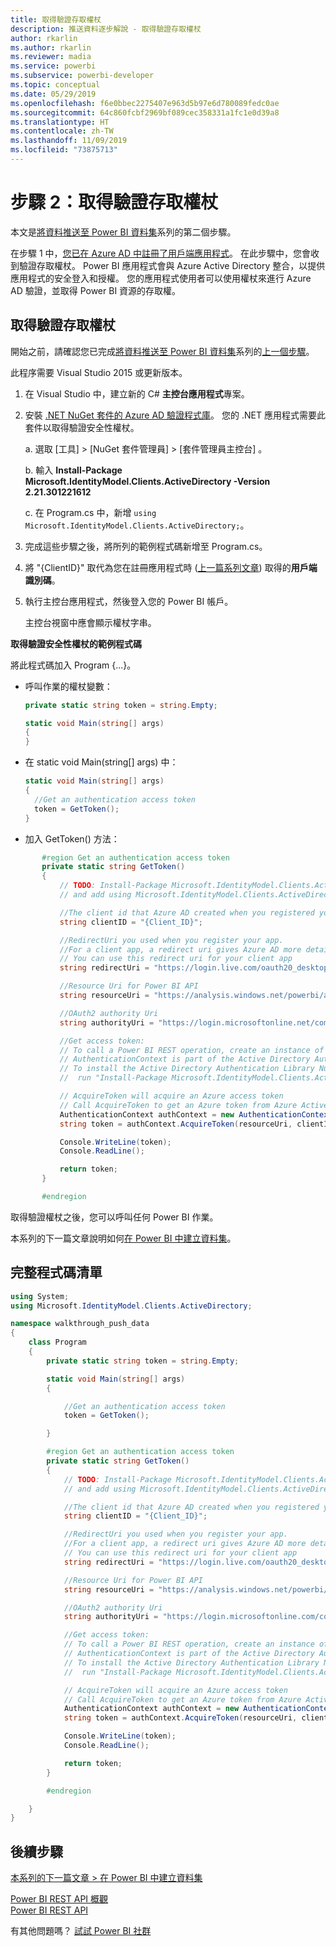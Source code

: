 ```yaml
---
title: 取得驗證存取權杖
description: 推送資料逐步解說 - 取得驗證存取權杖
author: rkarlin
ms.author: rkarlin
ms.reviewer: madia
ms.service: powerbi
ms.subservice: powerbi-developer
ms.topic: conceptual
ms.date: 05/29/2019
ms.openlocfilehash: f6e0bbec2275407e963d5b97e6d780089fedc0ae
ms.sourcegitcommit: 64c860fcbf2969bf089cec358331a1fc1e0d39a8
ms.translationtype: HT
ms.contentlocale: zh-TW
ms.lasthandoff: 11/09/2019
ms.locfileid: "73875713"
---
```

# <a name="step-2-get-an-authentication-access-token"></a>步驟 2：取得驗證存取權杖

本文是[將資料推送至 Power BI 資料集](walkthrough-push-data.md)系列的第二個步驟。

在步驟 1 中，[您已在 Azure AD 中註冊了用戶端應用程式](walkthrough-push-data-register-app-with-azure-ad.md)。 在此步驟中，您會收到驗證存取權杖。 Power BI 應用程式會與 Azure Active Directory 整合，以提供應用程式的安全登入和授權。 您的應用程式使用者可以使用權杖來進行 Azure AD 驗證，並取得 Power BI 資源的存取權。

## <a name="get-an-authentication-access-token"></a>取得驗證存取權杖

開始之前，請確認您已完成[將資料推送至 Power BI 資料集](walkthrough-push-data.md)系列的[上一個步驟](walkthrough-push-data-register-app-with-azure-ad.md)。 

此程序需要 Visual Studio 2015 或更新版本。

1. 在 Visual Studio 中，建立新的 C# **主控台應用程式**專案。

2. 安裝 [.NET NuGet 套件的 Azure AD 驗證程式庫](https://www.nuget.org/packages/Microsoft.IdentityModel.Clients.ActiveDirectory/2.22.302111727)。 您的 .NET 應用程式需要此套件以取得驗證安全性權杖。 

     a. 選取 [工具]   > [NuGet 套件管理員]   > [套件管理員主控台]  。

     b. 輸入 **Install-Package Microsoft.IdentityModel.Clients.ActiveDirectory -Version 2.21.301221612**

     c. 在 Program.cs 中，新增 `using Microsoft.IdentityModel.Clients.ActiveDirectory;`。

3. 完成這些步驟之後，將所列的範例程式碼新增至 Program.cs。

4. 將 "{ClientID}" 取代為您在註冊應用程式時 ([上一篇系列文章](walkthrough-push-data-register-app-with-azure-ad.md)) 取得的**用戶端識別碼**。

5. 執行主控台應用程式，然後登入您的 Power BI 帳戶。 

   主控台視窗中應會顯示權杖字串。

**取得驗證安全性權杖的範例程式碼**

將此程式碼加入 Program {...}。

* 呼叫作業的權杖變數： 
  
  ```csharp
  private static string token = string.Empty;
  
  static void Main(string[] args)
  {
  }
  ```
* 在 static void Main(string[] args) 中：
  
  ```csharp
  static void Main(string[] args)
  {
    //Get an authentication access token
    token = GetToken();
  }
  ```
* 加入 GetToken() 方法：

```csharp
       #region Get an authentication access token
       private static string GetToken()
       {
           // TODO: Install-Package Microsoft.IdentityModel.Clients.ActiveDirectory -Version 2.21.301221612
           // and add using Microsoft.IdentityModel.Clients.ActiveDirectory

           //The client id that Azure AD created when you registered your client app.
           string clientID = "{Client_ID}";

           //RedirectUri you used when you register your app.
           //For a client app, a redirect uri gives Azure AD more details on the application that it will authenticate.
           // You can use this redirect uri for your client app
           string redirectUri = "https://login.live.com/oauth20_desktop.srf";

           //Resource Uri for Power BI API
           string resourceUri = "https://analysis.windows.net/powerbi/api";

           //OAuth2 authority Uri
           string authorityUri = "https://login.microsoftonline.net/common/";

           //Get access token:
           // To call a Power BI REST operation, create an instance of AuthenticationContext and call AcquireToken
           // AuthenticationContext is part of the Active Directory Authentication Library NuGet package
           // To install the Active Directory Authentication Library NuGet package in Visual Studio,
           //  run "Install-Package Microsoft.IdentityModel.Clients.ActiveDirectory" from the nuget Package Manager Console.

           // AcquireToken will acquire an Azure access token
           // Call AcquireToken to get an Azure token from Azure Active Directory token issuance endpoint
           AuthenticationContext authContext = new AuthenticationContext(authorityUri);
           string token = authContext.AcquireToken(resourceUri, clientID, new Uri(redirectUri)).AccessToken;

           Console.WriteLine(token);
           Console.ReadLine();

           return token;
       }

       #endregion
```

取得驗證權杖之後，您可以呼叫任何 Power BI 作業。

本系列的下一篇文章說明如何[在 Power BI 中建立資料集](walkthrough-push-data-create-dataset.md)。


## <a name="complete-code-listing"></a>完整程式碼清單

```csharp
using System;
using Microsoft.IdentityModel.Clients.ActiveDirectory;

namespace walkthrough_push_data
{
    class Program
    {
        private static string token = string.Empty;

        static void Main(string[] args)
        {

            //Get an authentication access token
            token = GetToken();

        }

        #region Get an authentication access token
        private static string GetToken()
        {
            // TODO: Install-Package Microsoft.IdentityModel.Clients.ActiveDirectory -Version 2.21.301221612
            // and add using Microsoft.IdentityModel.Clients.ActiveDirectory

            //The client id that Azure AD created when you registered your client app.
            string clientID = "{Client_ID}";

            //RedirectUri you used when you register your app.
            //For a client app, a redirect uri gives Azure AD more details on the application that it will authenticate.
            // You can use this redirect uri for your client app
            string redirectUri = "https://login.live.com/oauth20_desktop.srf";

            //Resource Uri for Power BI API
            string resourceUri = "https://analysis.windows.net/powerbi/api";

            //OAuth2 authority Uri
            string authorityUri = "https://login.microsoftonline.com/common/";

            //Get access token:
            // To call a Power BI REST operation, create an instance of AuthenticationContext and call AcquireToken
            // AuthenticationContext is part of the Active Directory Authentication Library NuGet package
            // To install the Active Directory Authentication Library NuGet package in Visual Studio,
            //  run "Install-Package Microsoft.IdentityModel.Clients.ActiveDirectory" from the nuget Package Manager Console.

            // AcquireToken will acquire an Azure access token
            // Call AcquireToken to get an Azure token from Azure Active Directory token issuance endpoint
            AuthenticationContext authContext = new AuthenticationContext(authorityUri);
            string token = authContext.AcquireToken(resourceUri, clientID, new Uri(redirectUri)).AccessToken;

            Console.WriteLine(token);
            Console.ReadLine();

            return token;
        }

        #endregion

    }
}
```



## <a name="next-steps"></a>後續步驟

[本系列的下一篇文章 > 在 Power BI 中建立資料集](walkthrough-push-data-create-dataset.md)

[Power BI REST API 概觀](overview-of-power-bi-rest-api.md)  
[Power BI REST API](https://docs.microsoft.com/rest/api/power-bi/)  

有其他問題嗎？ [試試 Power BI 社群](https://community.powerbi.com/)